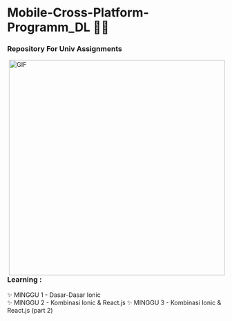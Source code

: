 # Mobile-Cross-Platform-Programm_DL 👨‍💻

### Repository For Univ Assignments

<img hight="400" width="500" alt="GIF" align="right" src="https://filmdaily.co/wp-content/uploads/2020/06/meme-10.gif">

### Learning :
✨ MINGGU 1 - Dasar-Dasar Ionic <br>
✨ MINGGU 2 - Kombinasi Ionic & React.js 
✨ MINGGU 3 - Kombinasi Ionic & React.js (part 2)